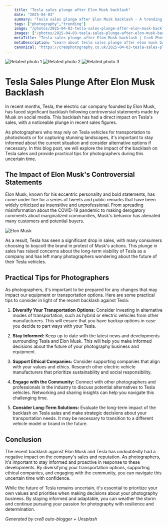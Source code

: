 ```yaml
---
    title: "Tesla sales plunge after Elon Musk backlash"
    date: "2025-04-03"
    summary: "Tesla sales plunge after Elon Musk backlash - A trending topic in photography."
    tags: ["photography","trending"]
    image: "/photos/2025-04-03-tesla-sales-plunge-after-elon-musk-backlash-1.jpg"
    images: ["/photos/2025-04-03-tesla-sales-plunge-after-elon-musk-backlash-1.jpg","/photos/2025-04-03-tesla-sales-plunge-after-elon-musk-backlash-2.jpg","/photos/2025-04-03-tesla-sales-plunge-after-elon-musk-backlash-3.jpg"]
    metaTitle: "Tesla sales plunge after Elon Musk backlash | Cre8 Photography"
    metaDescription: "Learn about tesla sales plunge after elon musk backlash in photography with practical tips and insights."
    canonical: "https://cre8photography.co.uk/2025-04-03-tesla-sales-plunge-after-elon-musk-backlash"
---
```



<div class="grid grid-cols-1 sm:grid-cols-2 md:grid-cols-3 gap-4">
  <img src="/photos/2025-04-03-tesla-sales-plunge-after-elon-musk-backlash-1.jpg" alt="Related photo 1" class="w-full rounded-lg" />
<img src="/photos/2025-04-03-tesla-sales-plunge-after-elon-musk-backlash-2.jpg" alt="Related photo 2" class="w-full rounded-lg" />
<img src="/photos/2025-04-03-tesla-sales-plunge-after-elon-musk-backlash-3.jpg" alt="Related photo 3" class="w-full rounded-lg" />
</div>


# Tesla Sales Plunge After Elon Musk Backlash

In recent months, Tesla, the electric car company founded by Elon Musk, has faced significant backlash following controversial statements made by Musk on social media. This backlash has had a direct impact on Tesla's sales, with a noticeable plunge in recent sales figures.

As photographers who may rely on Tesla vehicles for transportation to photoshoots or for capturing stunning landscapes, it's important to stay informed about the current situation and consider alternative options if necessary. In this blog post, we will explore the impact of the backlash on Tesla sales and provide practical tips for photographers during this uncertain time.

## The Impact of Elon Musk's Controversial Statements

Elon Musk, known for his eccentric personality and bold statements, has come under fire for a series of tweets and public remarks that have been widely criticized as insensitive and unprofessional. From spreading misinformation about the COVID-19 pandemic to making derogatory comments about marginalized communities, Musk's behavior has alienated many customers and potential buyers.

![Elon Musk](/path/to/elon-musk-image.jpg)

As a result, Tesla has seen a significant drop in sales, with many consumers choosing to boycott the brand in protest of Musk's actions. This plunge in sales has raised concerns about the long-term viability of Tesla as a company and has left many photographers wondering about the future of their Tesla vehicles.

## Practical Tips for Photographers

As photographers, it's important to be prepared for any changes that may impact our equipment or transportation options. Here are some practical tips to consider in light of the recent backlash against Tesla:

1. **Diversify Your Transportation Options:** Consider investing in alternative modes of transportation, such as hybrid or electric vehicles from other manufacturers. This will ensure that you have backup options in case you decide to part ways with your Tesla.

2. **Stay Informed:** Keep up to date with the latest news and developments surrounding Tesla and Elon Musk. This will help you make informed decisions about the future of your photography business and equipment.

3. **Support Ethical Companies:** Consider supporting companies that align with your values and ethics. Research other electric vehicle manufacturers that prioritize sustainability and social responsibility.

4. **Engage with the Community:** Connect with other photographers and professionals in the industry to discuss potential alternatives to Tesla vehicles. Networking and sharing insights can help you navigate this challenging time.

5. **Consider Long-Term Solutions:** Evaluate the long-term impact of the backlash on Tesla sales and make strategic decisions about your transportation needs. It may be necessary to transition to a different vehicle model or brand in the future.

## Conclusion

The recent backlash against Elon Musk and Tesla has undoubtedly had a negative impact on the company's sales and reputation. As photographers, it's important to stay informed and proactive in response to these developments. By diversifying your transportation options, supporting ethical companies, and engaging with the community, you can navigate this uncertain time with confidence.

While the future of Tesla remains uncertain, it's essential to prioritize your own values and priorities when making decisions about your photography business. By staying informed and adaptable, you can weather the storm and continue pursuing your passion for photography with resilience and determination.

*Generated by cre8 auto-blogger + Unsplash*
